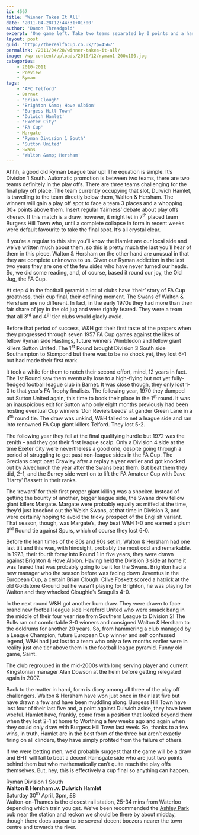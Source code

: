 ```yaml
---
id: 4567
title: 'Winner Takes It All'
date: '2011-04-28T12:44:31+01:00'
author: 'Damon Threadgold'
excerpt: 'One game left. Take two teams separated by 0 points and a handful of goals, put them on a park for 90 minutes and see which one wants the final play off place more. Add a sprinkling of FA Cup history, a bit of Cloughie, a bit of Revie, some Grecians, some Hove Albion and some FA Cup giant killing porn and you have our Ryman 1S preview of Walton & Hersham .v. Dulwich Hamlet. Enjoy.'
layout: post
guid: 'http://therealfacup.co.uk/?p=4567'
permalink: /2011/04/28/winner-takes-it-all/
image: /wp-content/uploads/2010/12/ryman1-200x100.jpg
categories:
    - 2010-2011
    - Preview
    - Ryman
tags:
    - 'AFC Telford'
    - Barnet
    - 'Brian Clough'
    - 'Brighton &amp; Hove Albion'
    - 'Burgess Hill Town'
    - 'Dulwich Hamlet'
    - 'Exeter City'
    - 'FA Cup'
    - Margate
    - 'Ryman Division 1 South'
    - 'Sutton United'
    - Swans
    - 'Walton &amp; Hersham'
---
```


Ahhh, a good old Ryman League tear up! The equation is simple. It’s Division 1 South. Automatic promotion is between two teams, there are two teams definitely in the play offs. There are three teams challenging for the final play off place. The team currently occupying that slot, Dulwich Hamlet, is travelling to the team directly below them, Walton &amp; Hersham. The winners will gain a play off spot to face a team 3 places and a whopping 30+ points above them. Insert regular ‘fairness’ debate about play offs &lt;here&gt;. If this match is a draw, however, it might let in 7<sup>th</sup> placed team Burgess Hill Town who, until a complete collapse in form in recent weeks were default favourite to take the final spot. It’s all crystal clear.

If you’re a regular to this site you’ll know the Hamlet are our local side and we’ve written much about them, so this is pretty much the last you’ll hear of them in this piece. Walton &amp; Hersham on the other hand are unusual in that they are complete unknowns to us. Given our Ryman addiction in the last two years they are one of the few sides who have never turned our heads. So, we did some reading, and, of course, based it round our joy, the Old Jug, the FA Cup.

At step 4 in the football pyramid a lot of clubs have ‘their’ story of FA Cup greatness, their cup final, their defining moment. The Swans of Walton &amp; Hersham are no different. In fact, in the early 1970s they had more than their fair share of joy in the old jug and were rightly feared. They were a team that all 3<sup>rd</sup> and 4<sup>th</sup> tier clubs would gladly avoid.

Before that period of success, W&amp;H got their first taste of the propers when they progressed through seven 1957 FA Cup games against the likes of fellow Ryman side Hastings, future winners Wimbledon and fellow giant killers Sutton United. The 1<sup>st</sup> Round brought Division 3 South side Southampton to Stompond but there was to be no shock yet, they lost 6-1 but had made their first mark.

It took a while for them to notch their second effort, mind, 12 years in fact. The 1st Round saw them eventually lose to a high-flying but not yet fully-fledged football league club in Barnet. It was close though, they only lost 1-0 to that year’s FA Trophy finalists. The following year, 1970 they dumped out Sutton United again, this time to book their place in the 1<sup>st</sup> round. It was an inauspicious exit for Sutton who only eight months previously had been hosting eventual Cup winners ‘Don Revie’s Leeds’ at gander Green Lane in a 4<sup>th</sup> round tie. The draw was unkind, W&amp;H failed to net a league side and ran into renowned FA Cup giant killers Telford. They lost 5-2.

The following year they fell at the final qualifying hurdle but 1972 was the zenith – and they got their first league scalp. Only a Division 4 side at the time Exeter City were nevertheless a good one, despite going through a period of struggling to get past non-league sides in the FA Cup. The Grecians crept past Crawley after a replay a year earlier and got knocked out by Alvechurch the year after the Swans beat them. But beat them they did, 2-1, and the Surrey side went on to lift the FA Amateur Cup with Dave ‘Harry’ Bassett in their ranks.

The ‘reward’ for their first proper giant killing was a shocker. Instead of getting the bounty of another, bigger league side, the Swans drew fellow giant killers Margate. Margate were probably equally as miffed at the time, they’d just knocked out the Welsh Swans, at that time in Division 3, and were certainly hoping to avoid the tricky prospect of the English variant. That season, though, was Margate’s, they beat W&amp;H 1-0 and earned a plum 3<sup>rd</sup> Round tie against Spurs, which of course they lost 6-0.

Before the lean times of the 80s and 90s set in, Walton &amp; Hersham had one last tilt and this was, with hindsight, probably the most odd and remarkable. In 1973, their fourth foray into Round 1 in five years, they were drawn against Brighton &amp; Hove Albion. Having held the Division 3 side at home it was feared that was probably going to be it for the Swans. Brighton had a new manager who the season before was facing down Juventus in the European Cup, a certain Brian Clough. Clive Foskett scored a hatrick at the old Goldstone Ground but he wasn’t playing for Brighton, he was playing for Walton and they whacked Cloughie’s Seagulls 4-0.

In the next round W&amp;H got another bum draw. They were drawn to face brand new football league side Hereford United who were smack bang in the middle of their four year rise from Southern League to Division 2! The Bulls ran out comfortable 3-0 winners and consigned Walton &amp; Hersham to the doldrums for another 20 years. So, from hammering a club managed by a League Champion, future European Cup winner and self confessed legend, W&amp;H had just lost to a team who only a few months earlier were in reality just one tier above them in the football league pyramid. Funny old game, Saint.

The club regrouped in the mid-2000s with long serving player and current Kingstonian manager Alan Dowson at the helm before getting relegated again in 2007.

Back to the matter in hand, form is dicey among all three of the play off challengers. Walton &amp; Hersham have won just once in their last five but have drawn a few and have been muddling along. Burgess Hill Town have lost four of their last five and, a point against Dulwich aside, they have been woeful. Hamlet have, frankly, come from a position that looked beyond them when they lost 2-1 at home to Worthing a few weeks ago and again when they could only draw with Burgess Hill Town last week. So, thanks to a few wins, in truth, Hamlet are in the best form of the three but aren’t exactly firing on all clinders, they have simply profited from the failure of others.

If we were betting men, we’d probably suggest that the game will be a draw and BHT will fail to beat a decent Ramsgate side who are just two points behind them but who mathematically can’t quite reach the play offs themselves. But, hey, this is effectively a cup final so anything can happen.

Ryman Division 1 South  
**Walton &amp; Hersham .v. Dulwich Hamlet**  
Saturday 30<sup>th</sup> April, 3pm, £8  
Walton-on-Thames is the closest rail station, 25-34 mins from Waterloo depending which train you get. We’ve been recommended the [Ashley Park](http://www.beerintheevening.com/pubs/s/20/2085/Ashley_Park_Hotel/Walton_on_Thames) pub near the station and reckon we should be there by about midday, though there does appear to be several decent boozers nearer the town centre and towards the river.